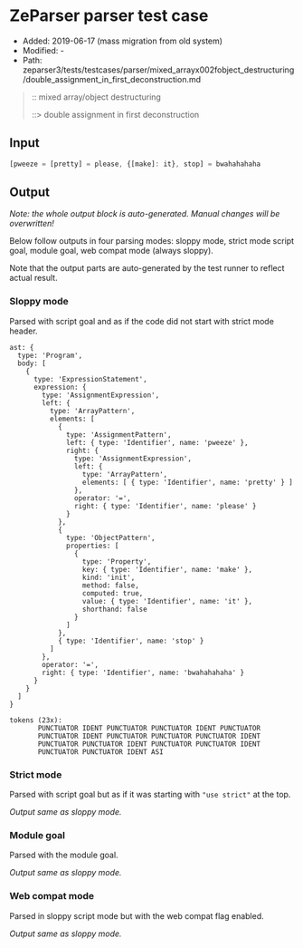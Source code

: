 # ZeParser parser test case

- Added: 2019-06-17 (mass migration from old system)
- Modified: -
- Path: zeparser3/tests/testcases/parser/mixed_arrayx002fobject_destructuring/double_assignment_in_first_deconstruction.md

> :: mixed array/object destructuring
>
> ::> double assignment in first deconstruction

## Input

`````js
[pweeze = [pretty] = please, {[make]: it}, stop] = bwahahahaha
`````

## Output

_Note: the whole output block is auto-generated. Manual changes will be overwritten!_

Below follow outputs in four parsing modes: sloppy mode, strict mode script goal, module goal, web compat mode (always sloppy).

Note that the output parts are auto-generated by the test runner to reflect actual result.

### Sloppy mode

Parsed with script goal and as if the code did not start with strict mode header.

`````
ast: {
  type: 'Program',
  body: [
    {
      type: 'ExpressionStatement',
      expression: {
        type: 'AssignmentExpression',
        left: {
          type: 'ArrayPattern',
          elements: [
            {
              type: 'AssignmentPattern',
              left: { type: 'Identifier', name: 'pweeze' },
              right: {
                type: 'AssignmentExpression',
                left: {
                  type: 'ArrayPattern',
                  elements: [ { type: 'Identifier', name: 'pretty' } ]
                },
                operator: '=',
                right: { type: 'Identifier', name: 'please' }
              }
            },
            {
              type: 'ObjectPattern',
              properties: [
                {
                  type: 'Property',
                  key: { type: 'Identifier', name: 'make' },
                  kind: 'init',
                  method: false,
                  computed: true,
                  value: { type: 'Identifier', name: 'it' },
                  shorthand: false
                }
              ]
            },
            { type: 'Identifier', name: 'stop' }
          ]
        },
        operator: '=',
        right: { type: 'Identifier', name: 'bwahahahaha' }
      }
    }
  ]
}

tokens (23x):
       PUNCTUATOR IDENT PUNCTUATOR PUNCTUATOR IDENT PUNCTUATOR
       PUNCTUATOR IDENT PUNCTUATOR PUNCTUATOR PUNCTUATOR IDENT
       PUNCTUATOR PUNCTUATOR IDENT PUNCTUATOR PUNCTUATOR IDENT
       PUNCTUATOR PUNCTUATOR IDENT ASI
`````

### Strict mode

Parsed with script goal but as if it was starting with `"use strict"` at the top.

_Output same as sloppy mode._

### Module goal

Parsed with the module goal.

_Output same as sloppy mode._

### Web compat mode

Parsed in sloppy script mode but with the web compat flag enabled.

_Output same as sloppy mode._
